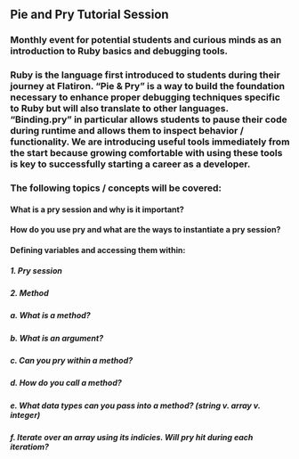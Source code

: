 ## Pie and Pry Tutorial Session

### Monthly event for potential students and curious minds as an introduction to Ruby basics and debugging tools.

### Ruby is the language first introduced to students during their journey at Flatiron. “Pie & Pry” is a way to build the foundation necessary to enhance proper debugging techniques specific to Ruby but will also translate to other languages. “Binding.pry” in particular allows students to pause their code during runtime and allows them to inspect behavior / functionality. We are introducing useful tools immediately from the start because growing comfortable with using these tools is key to successfully starting a career as a developer. 

### The following topics / concepts will be covered:

#### What is a pry session and why is it important?
#### How do you use pry and what are the ways to instantiate a pry session?

#### Defining variables and accessing them within: 
##### 1. Pry session
##### 2. Method
#####      a. What is a method? 
#####      b. What is an argument? 
#####      c. Can you pry within a method? 
#####      d. How do you call a method? 
#####      e. What data types can you pass into a method? (string v. array v. integer) 
#####      f. Iterate over an array using its indicies. Will pry hit during each iteratiom?